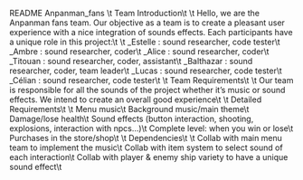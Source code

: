 README Anpanman_fans
\t
Team Introduction\t
\t
Hello, we are the Anpanman fans team. Our objective as a team is to create a pleasant user experience with a nice integration of sounds effects. Each participants have a unique role in this project:\t
\t
_Estelle : sound researcher, code tester\t
_Ambre : sound researcher, coder\t
_Alice : sound researcher, coder\t
_Titouan : sound researcher, coder, assistant\t
_Balthazar : sound researcher, coder, team leader\t
_Lucas : sound researcher, code tester\t
_Célian : sound researcher, code tester\t
\t
Team Requirements\t
\t
Our team is responsible for all the sounds of the project whether it’s music or sound effects. We intend to create an overall good experience\t
\t
Detailed Requirements\t
\t
Menu music\t
Background music/main theme\t
Damage/lose health\t
Sound effects (button interaction, shooting, explosions, interaction with npcs…)\t
Complete level: when you win or lose\t
Purchases in the store/shop\t
\t
Dependencies\t
\t
Collab with main menu team to implement the music\t
Collab with item system to select sound of each interaction\t
Collab with player & enemy ship variety to have a unique sound effect\t


